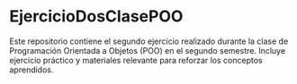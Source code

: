 # EjercicioDosClasePOO
Este repositorio contiene el segundo ejercicio realizado durante la clase de Programación Orientada a Objetos (POO) en el segundo semestre. Incluye ejercicio práctico y materiales relevante para reforzar los conceptos aprendidos.
